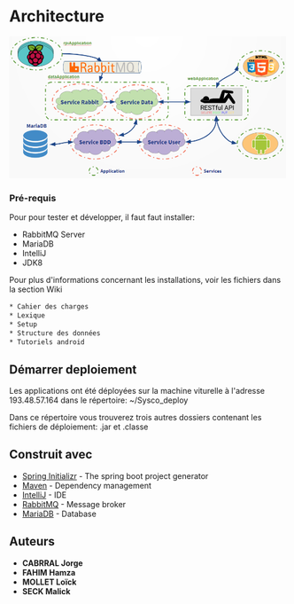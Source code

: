 # Architecture

[<img src="architecture.PNG" width="500">](architecture.PNG)

### Pré-requis

Pour pour tester et développer, il faut faut installer:
 
 * RabbitMQ Server
 * MariaDB
 * IntelliJ
 * JDK8
 
Pour plus d'informations concernant les installations, voir les fichiers dans la section Wiki
```
* Cahier des charges
* Lexique
* Setup
* Structure des données
* Tutoriels android
```


## Démarrer deploiement

Les applications ont été déployées sur la machine viturelle à l'adresse 193.48.57.164
dans le répertoire: ~/Sysco_deploy

Dans ce répertoire vous trouverez trois autres dossiers contenant les fichiers de déploiement: .jar et .classe

## Construit avec

* [Spring Initializr](rhttps://start.spring.io) - The spring boot project generator
* [Maven](https://maven.apache.org/) - Dependency management
* [IntelliJ](https://rometools.github.io/rome/) - IDE
* [RabbitMQ](https://www.rabbitmq.com/) - Message broker
* [MariaDB](https://mariadb.org/) - Database

## Auteurs

* **CABRRAL Jorge**
* **FAHIM Hamza**
* **MOLLET Loïck**
* **SECK Malick**

